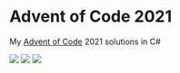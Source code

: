 # Advent of Code 2021

My [Advent of Code](https://adventofcode.com/2021) 2021 solutions in C#

![](https://img.shields.io/badge/day%20📅-4-blue) ![](https://img.shields.io/badge/stars%20⭐-8-yellow) ![](https://img.shields.io/badge/days%20completed-4-red)	
